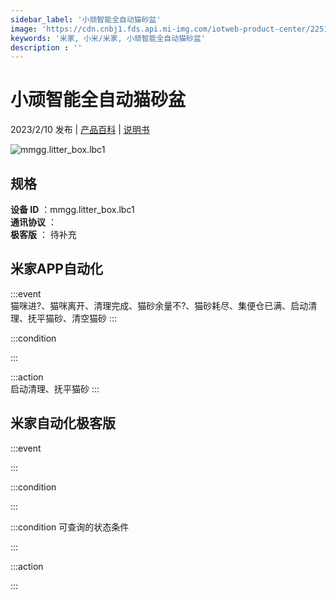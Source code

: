 ```yaml
---
sidebar_label: '小顽智能全自动猫砂盆'
image: 'https://cdn.cnbj1.fds.api.mi-img.com/iotweb-product-center/2251a3bc1c0897bfd60e80d9f695d6c6_1657709612364.png?GalaxyAccessKeyId=AKVGLQWBOVIRQ3XLEW&Expires=9223372036854775807&Signature=Hx8KmylWQsELEYzk9zduqICvN3c='
keywords: '米家, 小米/米家, 小顽智能全自动猫砂盆'
description : ''
---
```

# 小顽智能全自动猫砂盆

2023/2/10 发布 | [产品百科](https://home.mi.com/webapp/content/baike/product/index.html?model=mmgg.litter_box.lbc1/) | [说明书](https://home.mi.com/views/introduction.html?model=mmgg.litter_box.lbc1&region=cn)

![mmgg.litter_box.lbc1](https://cdn.cnbj1.fds.api.mi-img.com/iotweb-product-center/2251a3bc1c0897bfd60e80d9f695d6c6_1657709612364.png?GalaxyAccessKeyId=AKVGLQWBOVIRQ3XLEW&Expires=9223372036854775807&Signature=Hx8KmylWQsELEYzk9zduqICvN3c=)

## 规格  
> 
**设备 ID** ：mmgg.litter_box.lbc1  
**通讯协议** ：  
**极客版**  ： 待补充 


## 米家APP自动化  

:::event  
猫咪进?、猫咪离开、清理完成、猫砂余量不?、猫砂耗尽、集便仓已满、启动清理、抚平猫砂、清空猫砂
:::

:::condition  

:::

:::action   
启动清理、抚平猫砂
:::

## 米家自动化极客版  

:::event  

:::

:::condition  

:::

:::condition 可查询的状态条件  

:::

:::action  

:::

        
